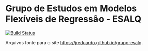 # Grupo de Estudos em Modelos Flexíveis de Regressão - ESALQ #

[![Build Status](https://travis-ci.org/JrEduardo/grupo-esalq.svg)](https://travis-ci.org/JrEduardo/grupo-esalq)

Arquivos fonte para o site <https://jreduardo.github.io/grupo-esalq>.
